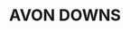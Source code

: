 ---
lastmod: '2025-04-06T06:05:19+00:00'
latitude: -18.251528
layout: suburb
longitude: 134.463153
postcode: 0862
state: NT
title: AVON DOWNS
url: /nt/avon-downs/
---